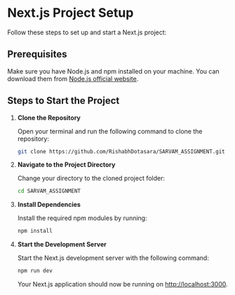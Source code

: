 # Next.js Project Setup

Follow these steps to set up and start a Next.js project:

## Prerequisites

Make sure you have Node.js and npm installed on your machine. You can download them from [Node.js official website](https://nodejs.org/).

## Steps to Start the Project

1. **Clone the Repository**

    Open your terminal and run the following command to clone the repository:

    ```bash
    git clone https://github.com/RishabhDotasara/SARVAM_ASSIGNMENT.git
    ```

2. **Navigate to the Project Directory**

    Change your directory to the cloned project folder:

    ```bash
    cd SARVAM_ASSIGNMENT
    ```

3. **Install Dependencies**

    Install the required npm modules by running:

    ```bash
    npm install
    ```

4. **Start the Development Server**

    Start the Next.js development server with the following command:

    ```bash
    npm run dev
    ```

    Your Next.js application should now be running on [http://localhost:3000](http://localhost:3000).


